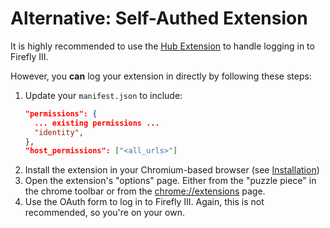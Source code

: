 # Alternative: Self-Authed Extension

It is highly recommended to use the [Hub Extension](
https://github.com/bradsk88/firefly-iii-chrome-extension-hub
) to handle logging in to Firefly III.

However, you **can** log your extension in directly by following these steps:
1. Update your `manifest.json` to include:
   ```json
   "permissions": {
     ... existing permissions ...
     "identity",
   },
   "host_permissions": ["<all_urls>"]
   ```
2. Install the extension in your Chromium-based browser (see [Installation](
   DEV_GUIDE.md#Installation
   ))
3. Open the extension's "options" page. Either from the "puzzle piece" in the
   chrome toolbar or from the [chrome://extensions](chrome://extensions) page.
4. Use the OAuth form to log in to Firefly III. Again, this is not recommended,
   so you're on your own.
